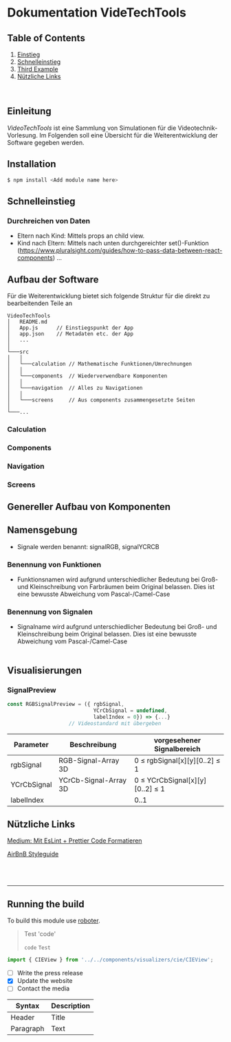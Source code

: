 # Dokumentation VideTechTools

## Table of Contents

1. [Einstieg](#einstieg)
2. [Schnelleinstieg](#schnelleinstieg)
3. [Third Example](#third-example)
4. [Nützliche Links](#nutzliche-links)

</br>

## Einleitung

_VideoTechTools_ ist eine Sammlung von Simulationen für die Videotechnik-Vorlesung. Im Folgenden soll eine Übersicht für die Weiterentwicklung der Software gegeben werden.

## Installation

```bash
$ npm install <Add module name here>
```

## Schnelleinstieg
### Durchreichen von Daten
- Eltern nach Kind: Mittels props an child view.
- Kind nach Eltern: Mittels nach unten durchgereichter set()-Funktion
  (https://www.pluralsight.com/guides/how-to-pass-data-between-react-components)
...

## Aufbau der Software

Für die Weiterentwicklung bietet sich folgende Struktur für die direkt zu bearbeitenden Teile an

```
VideoTechTools
│   README.md
│   App.js      // Einstiegspunkt der App
│   app.json    // Metadaten etc. der App
│   ...
│
└───src
│   │
│   └───calculation // Mathematische Funktionen/Umrechnungen
│   │
│   └───components  // Wiederverwendbare Komponenten
│   │
│   └───navigation  // Alles zu Navigationen
│   │
│   └───screens     // Aus components zusammengesetzte Seiten
│
└───...
```

### Calculation

### Components

### Navigation

### Screens

## Genereller Aufbau von Komponenten

## Namensgebung
- Signale werden benannt: signalRGB, signalYCRCB

### Benennung von Funktionen

- Funktionsnamen wird aufgrund unterschiedlicher Bedeutung bei Groß- und Kleinschreibung von Farbräumen beim Original belassen. Dies ist eine bewusste Abweichung vom Pascal-/Camel-Case

### Benennung von Signalen

- Signalname wird aufgrund unterschiedlicher Bedeutung bei Groß- und Kleinschreibung beim Original belassen. Dies ist eine bewusste Abweichung vom Pascal-/Camel-Case
  </br></br>

## Visualisierungen

### SignalPreview

```JavaScript
const RGBSignalPreview = ({ rgbSignal,
                            YCrCbSignal = undefined,
                            labelIndex = 0}) => {...}
                    // Videostandard mit übergeben
```
| Parameter    | Beschreibung | vorgesehener Signalbereich |
| ---------    | ----------- |----|
| rgbSignal    | RGB-Signal-Array 3D    |  0 ≤ rgbSignal[x][y][0..2] ≤ 1       |
| YCrCbSignal  | YCrCb-Signal-Array 3D  | 0 ≤ YCrCbSignal[x][y][0..2] ≤ 1
| labelIndex   |          | 0..1

## Nützliche Links

[Medium: Mit EsLint + Prettier Code Formatieren](https://edusutil.medium.com/eslint-with-prettier-settings-for-react-native-ce13d2aaf500)

[AirBnB Styleguide](https://airbnb.io/javascript/react/#ordering)
</br></br></br></br>

---

## Running the build

To build this module use [roboter](https://www.npmjs.com/package/roboter).

> Test
> 'code'
>
> `code` `Test`

```JavaScript
import { CIEView } from '../../components/visualizers/cie/CIEView';
```

- [ ] Write the press release
- [x] Update the website
- [ ] Contact the media

| Syntax    | Description |
| --------- | ----------- |
| Header    | Title       |
| Paragraph | Text        |

